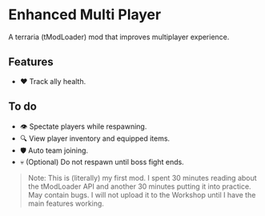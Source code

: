 # Enhanced Multi Player

A terraria (tModLoader) mod that improves multiplayer experience.

## Features

- ♥ Track ally health.

## To do

- 👁 Spectate players while respawning.
- 🔍 View player inventory and equipped items.
- 🛡 Auto team joining.
- 💀 (Optional) Do not respawn until boss fight ends.

> Note: This is (literally) my first mod. I spent 30 minutes reading about the tModLoader API and another 30 minutes putting it into practice. May contain bugs. I will not upload it to the Workshop until I have the main features working.
